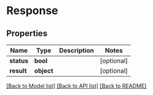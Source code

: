 # Response

## Properties
Name | Type | Description | Notes
------------ | ------------- | ------------- | -------------
**status** | **bool** |  | [optional] 
**result** | **object** |  | [optional] 

[[Back to Model list]](../README.md#documentation-for-models) [[Back to API list]](../README.md#documentation-for-api-endpoints) [[Back to README]](../README.md)

